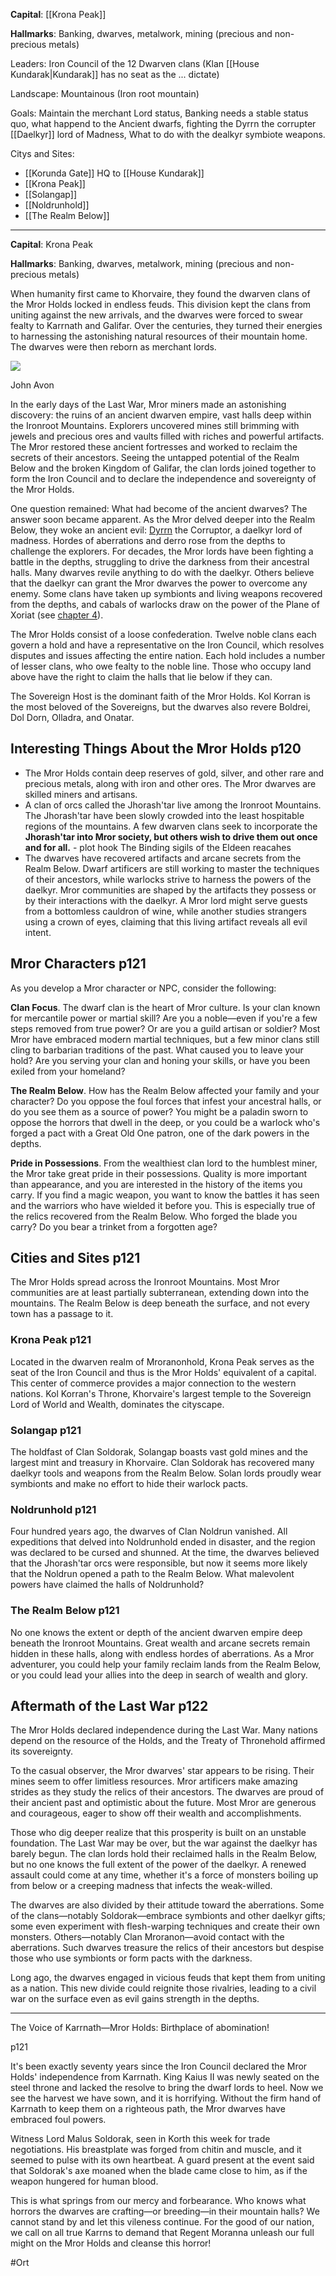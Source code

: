 **Capital**: [[Krona Peak]]

**Hallmarks**: Banking, dwarves, metalwork, mining (precious and non-precious metals)

Leaders:  Iron Council of the 12 Dwarven clans (Klan [[House Kundarak|Kundarak]] has no seat as the ... dictate)

Landscape:  Mountainous (Iron root mountain)

Goals: Maintain the merchant Lord status, Banking needs a stable status quo, what happend to the Ancient dwarfs, fighting the Dyrrn the corrupter [[Daelkyr]] lord of Madness, What to do with the dealkyr symbiote weapons.

Citys and Sites: 
* [[Korunda Gate]] HQ to [[House Kundarak]]
* [[Krona Peak]]
* [[Solangap]]
* [[Noldrunhold]]
* [[The Realm Below]]

___
**Capital**: Krona Peak

**Hallmarks**: Banking, dwarves, metalwork, mining (precious and non-precious metals)

When humanity first came to Khorvaire, they found the dwarven clans of the Mror Holds locked in endless feuds. This division kept the clans from uniting against the new arrivals, and the dwarves were forced to swear fealty to Karrnath and Galifar. Over the centuries, they turned their energies to harnessing the astonishing natural resources of their mountain home. The dwarves were then reborn as merchant lords.

[![](https://5e.tools/img/book/ERLW/076-2-08.webp)](https://5e.tools/img/book/ERLW/076-2-08.webp "Art credit: John Avon")

John Avon

In the early days of the Last War, Mror miners made an astonishing discovery: the ruins of an ancient dwarven empire, vast halls deep within the Ironroot Mountains. Explorers uncovered mines still brimming with jewels and precious ores and vaults filled with riches and powerful artifacts. The Mror restored these ancient fortresses and worked to reclaim the secrets of their ancestors. Seeing the untapped potential of the Realm Below and the broken Kingdom of Galifar, the clan lords joined together to form the Iron Council and to declare the independence and sovereignty of the Mror Holds.

One question remained: What had become of the ancient dwarves? The answer soon became apparent. As the Mror delved deeper into the Realm Below, they woke an ancient evil: [Dyrrn](https://5e.tools/bestiary.html#dyrrn_erlw) the Corruptor, a daelkyr lord of madness. Hordes of aberrations and derro rose from the depths to challenge the explorers. For decades, the Mror lords have been fighting a battle in the depths, struggling to drive the darkness from their ancestral halls. Many dwarves revile anything to do with the daelkyr. Others believe that the daelkyr can grant the Mror dwarves the power to overcome any enemy. Some clans have taken up symbionts and living weapons recovered from the depths, and cabals of warlocks draw on the power of the Plane of Xoriat (see [chapter 4](https://5e.tools/book.html#ERLW,10)).

The Mror Holds consist of a loose confederation. Twelve noble clans each govern a hold and have a representative on the Iron Council, which resolves disputes and issues affecting the entire nation. Each hold includes a number of lesser clans, who owe fealty to the noble line. Those who occupy land above have the right to claim the halls that lie below if they can.

The Sovereign Host is the dominant faith of the Mror Holds. Kol Korran is the most beloved of the Sovereigns, but the dwarves also revere Boldrei, Dol Dorn, Olladra, and Onatar.

## Interesting Things About the Mror Holds p120

- The Mror Holds contain deep reserves of gold, silver, and other rare and precious metals, along with iron and other ores. The Mror dwarves are skilled miners and artisans.
- A clan of orcs called the Jhorash'tar live among the Ironroot Mountains. The Jhorash'tar have been slowly crowded into the least hospitable regions of the mountains. A few dwarven clans seek to incorporate the **Jhorash'tar into Mror society, but others wish to drive them out once and for all.** - plot hook The Binding sigils of the Eldeen reacahes 
- The dwarves have recovered artifacts and arcane secrets from the Realm Below. Dwarf artificers are still working to master the techniques of their ancestors, while warlocks strive to harness the powers of the daelkyr. Mror communities are shaped by the artifacts they possess or by their interactions with the daelkyr. A Mror lord might serve guests from a bottomless cauldron of wine, while another studies strangers using a crown of eyes, claiming that this living artifact reveals all evil intent.

## Mror Characters p121

As you develop a Mror character or NPC, consider the following:

**Clan Focus**. The dwarf clan is the heart of Mror culture. Is your clan known for mercantile power or martial skill? Are you a noble—even if you're a few steps removed from true power? Or are you a guild artisan or soldier? Most Mror have embraced modern martial techniques, but a few minor clans still cling to barbarian traditions of the past. What caused you to leave your hold? Are you serving your clan and honing your skills, or have you been exiled from your homeland?

**The Realm Below**. How has the Realm Below affected your family and your character? Do you oppose the foul forces that infest your ancestral halls, or do you see them as a source of power? You might be a paladin sworn to oppose the horrors that dwell in the deep, or you could be a warlock who's forged a pact with a Great Old One patron, one of the dark powers in the depths.

**Pride in Possessions**. From the wealthiest clan lord to the humblest miner, the Mror take great pride in their possessions. Quality is more important than appearance, and you are interested in the history of the items you carry. If you find a magic weapon, you want to know the battles it has seen and the warriors who have wielded it before you. This is especially true of the relics recovered from the Realm Below. Who forged the blade you carry? Do you bear a trinket from a forgotten age?

## Cities and Sites p121

The Mror Holds spread across the Ironroot Mountains. Most Mror communities are at least partially subterranean, extending down into the mountains. The Realm Below is deep beneath the surface, and not every town has a passage to it.
### Krona Peak p121

Located in the dwarven realm of Mroranonhold, Krona Peak serves as the seat of the Iron Council and thus is the Mror Holds' equivalent of a capital. This center of commerce provides a major connection to the western nations. Kol Korran's Throne, Khorvaire's largest temple to the Sovereign Lord of World and Wealth, dominates the cityscape.

### Solangap p121

The holdfast of Clan Soldorak, Solangap boasts vast gold mines and the largest mint and treasury in Khorvaire. Clan Soldorak has recovered many daelkyr tools and weapons from the Realm Below. Solan lords proudly wear symbionts and make no effort to hide their warlock pacts.

### Noldrunhold p121

Four hundred years ago, the dwarves of Clan Noldrun vanished. All expeditions that delved into Noldrunhold ended in disaster, and the region was declared to be cursed and shunned. At the time, the dwarves believed that the Jhorash'tar orcs were responsible, but now it seems more likely that the Noldrun opened a path to the Realm Below. What malevolent powers have claimed the halls of Noldrunhold?

### The Realm Below p121

No one knows the extent or depth of the ancient dwarven empire deep beneath the Ironroot Mountains. Great wealth and arcane secrets remain hidden in these halls, along with endless hordes of aberrations. As a Mror adventurer, you could help your family reclaim lands from the Realm Below, or you could lead your allies into the deep in search of wealth and glory.

## Aftermath of the Last War p122

The Mror Holds declared independence during the Last War. Many nations depend on the resource of the Holds, and the Treaty of Thronehold affirmed its sovereignty.

To the casual observer, the Mror dwarves' star appears to be rising. Their mines seem to offer limitless resources. Mror artificers make amazing strides as they study the relics of their ancestors. The dwarves are proud of their ancient past and optimistic about the future. Most Mror are generous and courageous, eager to show off their wealth and accomplishments.

Those who dig deeper realize that this prosperity is built on an unstable foundation. The Last War may be over, but the war against the daelkyr has barely begun. The clan lords hold their reclaimed halls in the Realm Below, but no one knows the full extent of the power of the daelkyr. A renewed assault could come at any time, whether it's a force of monsters boiling up from below or a creeping madness that infects the weak-willed.

The dwarves are also divided by their attitude toward the aberrations. Some of the clans—notably Soldorak—embrace symbionts and other daelkyr gifts; some even experiment with flesh-warping techniques and create their own monsters. Others—notably Clan Mroranon—avoid contact with the aberrations. Such dwarves treasure the relics of their ancestors but despise those who use symbionts or form pacts with the darkness.

Long ago, the dwarves engaged in vicious feuds that kept them from uniting as a nation. This new divide could reignite those rivalries, leading to a civil war on the surface even as evil gains strength in the depths.
___
The Voice of Karrnath—Mror Holds: Birthplace of abomination!

p121

It's been exactly seventy years since the Iron Council declared the Mror Holds' independence from Karrnath. King Kaius II was newly seated on the steel throne and lacked the resolve to bring the dwarf lords to heel. Now we see the harvest we have sown, and it is horrifying. Without the firm hand of Karrnath to keep them on a righteous path, the Mror dwarves have embraced foul powers.

Witness Lord Malus Soldorak, seen in Korth this week for trade negotiations. His breastplate was forged from chitin and muscle, and it seemed to pulse with its own heartbeat. A guard present at the event said that Soldorak's axe moaned when the blade came close to him, as if the weapon hungered for human blood.

This is what springs from our mercy and forbearance. Who knows what horrors the dwarves are crafting—or breeding—in their mountain halls? We cannot stand by and let this vileness continue. For the good of our nation, we call on all true Karrns to demand that Regent Moranna unleash our full might on the Mror Holds and cleanse this horror!

#Ort